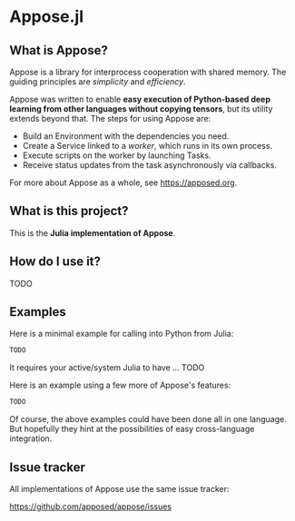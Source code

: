 # Appose.jl

## What is Appose?

Appose is a library for interprocess cooperation with shared memory.
The guiding principles are *simplicity* and *efficiency*.

Appose was written to enable **easy execution of Python-based deep learning
from other languages without copying tensors**, but its utility extends beyond
that. The steps for using Appose are:

* Build an Environment with the dependencies you need.
* Create a Service linked to a *worker*, which runs in its own process.
* Execute scripts on the worker by launching Tasks.
* Receive status updates from the task asynchronously via callbacks.

For more about Appose as a whole, see https://apposed.org.

## What is this project?

This is the **Julia implementation of Appose**.

## How do I use it?

TODO

## Examples

Here is a minimal example for calling into Python from Julia:

```julia
TODO
```

It requires your active/system Julia to have ... TODO

Here is an example using a few more of Appose's features:

```julia
TODO
```

Of course, the above examples could have been done all in one language. But
hopefully they hint at the possibilities of easy cross-language integration.

## Issue tracker

All implementations of Appose use the same issue tracker:

https://github.com/apposed/appose/issues
